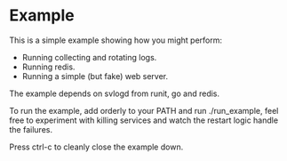 # Example

This is a simple example showing how you might perform:

  - Running collecting and rotating logs.
  - Running redis.
  - Running a simple (but fake) web server.

The example depends on svlogd from runit, go and redis.

To run the example, add orderly to your PATH and run ./run\_example,
feel free to experiment with killing services and watch the restart
logic handle the failures.

Press ctrl-c to cleanly close the example down.
